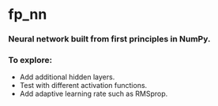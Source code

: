 # fp_nn
### Neural network built from first principles in NumPy.

### To explore:
* Add additional hidden layers.
* Test with different activation functions.
* Add adaptive learning rate such as RMSprop.
